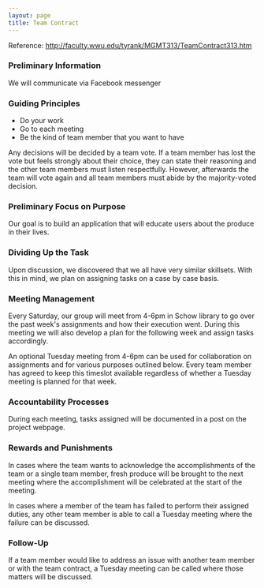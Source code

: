 ```yaml
---
layout: page
title: Team Contract
---
```


Reference: http://faculty.wwu.edu/tyrank/MGMT313/TeamContract313.htm

### Preliminary Information
We will communicate via Facebook messenger


### Guiding Principles
- Do your work
- Go to each meeting
- Be the kind of team member that you want to have

Any decisions will be decided by a team vote. If a team member has lost the vote but feels strongly about their choice, they can state their reasoning and the other team members must listen respectfully. However, afterwards the team will vote again and all team members must abide by the majority-voted decision.


### Preliminary Focus on Purpose
Our goal is to build an application that will educate users about the produce in their lives.


### Dividing Up the Task
Upon discussion, we discovered that we all have very similar skillsets. With this in mind, we plan on assigning tasks on a case by case basis.

### Meeting Management
Every Saturday, our group will meet from 4-6pm in Schow library to go over the past week's assignments and how their execution went. During this meeting we will also develop a plan for the following week and assign tasks accordingly.

An optional Tuesday meeting from 4-6pm can be used for collaboration on assignments and for various purposes outlined below. Every team member has agreed to keep this timeslot available regardless of whether a Tuesday meeting is planned for that week.


### Accountability Processes
During each meeting, tasks assigned will be documented in a post on the project webpage.


### Rewards and Punishments
In cases where the team wants to acknowledge the accomplishments of the team or a single team member, fresh produce will be brought to the next meeting where the accomplishment will be celebrated at the start of the meeting.

In cases where a member of the team has failed to perform their assigned duties, any other team member is able to call a Tuesday meeting where the failure can be discussed.

### Follow-Up
If a team member would like to address an issue with another team member or with the team contract, a Tuesday meeting can be called where those matters will be discussed.
